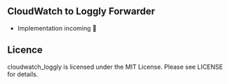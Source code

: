 ## CloudWatch to Loggly Forwarder

* Implementation incoming :hatching_chick:

## Licence

cloudwatch_loggly is licensed under the MIT License. Please see LICENSE for details.
